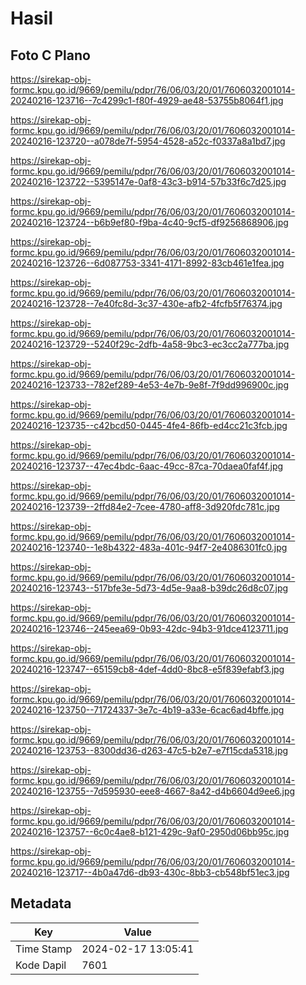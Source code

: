 # Hasil

## Foto C Plano

https://sirekap-obj-formc.kpu.go.id/9669/pemilu/pdpr/76/06/03/20/01/7606032001014-20240216-123716--7c4299c1-f80f-4929-ae48-53755b8064f1.jpg

https://sirekap-obj-formc.kpu.go.id/9669/pemilu/pdpr/76/06/03/20/01/7606032001014-20240216-123720--a078de7f-5954-4528-a52c-f0337a8a1bd7.jpg

https://sirekap-obj-formc.kpu.go.id/9669/pemilu/pdpr/76/06/03/20/01/7606032001014-20240216-123722--5395147e-0af8-43c3-b914-57b33f6c7d25.jpg

https://sirekap-obj-formc.kpu.go.id/9669/pemilu/pdpr/76/06/03/20/01/7606032001014-20240216-123724--b6b9ef80-f9ba-4c40-9cf5-df9256868906.jpg

https://sirekap-obj-formc.kpu.go.id/9669/pemilu/pdpr/76/06/03/20/01/7606032001014-20240216-123726--6d087753-3341-4171-8992-83cb461e1fea.jpg

https://sirekap-obj-formc.kpu.go.id/9669/pemilu/pdpr/76/06/03/20/01/7606032001014-20240216-123728--7e40fc8d-3c37-430e-afb2-4fcfb5f76374.jpg

https://sirekap-obj-formc.kpu.go.id/9669/pemilu/pdpr/76/06/03/20/01/7606032001014-20240216-123729--5240f29c-2dfb-4a58-9bc3-ec3cc2a777ba.jpg

https://sirekap-obj-formc.kpu.go.id/9669/pemilu/pdpr/76/06/03/20/01/7606032001014-20240216-123733--782ef289-4e53-4e7b-9e8f-7f9dd996900c.jpg

https://sirekap-obj-formc.kpu.go.id/9669/pemilu/pdpr/76/06/03/20/01/7606032001014-20240216-123735--c42bcd50-0445-4fe4-86fb-ed4cc21c3fcb.jpg

https://sirekap-obj-formc.kpu.go.id/9669/pemilu/pdpr/76/06/03/20/01/7606032001014-20240216-123737--47ec4bdc-6aac-49cc-87ca-70daea0faf4f.jpg

https://sirekap-obj-formc.kpu.go.id/9669/pemilu/pdpr/76/06/03/20/01/7606032001014-20240216-123739--2ffd84e2-7cee-4780-aff8-3d920fdc781c.jpg

https://sirekap-obj-formc.kpu.go.id/9669/pemilu/pdpr/76/06/03/20/01/7606032001014-20240216-123740--1e8b4322-483a-401c-94f7-2e4086301fc0.jpg

https://sirekap-obj-formc.kpu.go.id/9669/pemilu/pdpr/76/06/03/20/01/7606032001014-20240216-123743--517bfe3e-5d73-4d5e-9aa8-b39dc26d8c07.jpg

https://sirekap-obj-formc.kpu.go.id/9669/pemilu/pdpr/76/06/03/20/01/7606032001014-20240216-123746--245eea69-0b93-42dc-94b3-91dce4123711.jpg

https://sirekap-obj-formc.kpu.go.id/9669/pemilu/pdpr/76/06/03/20/01/7606032001014-20240216-123747--65159cb8-4def-4dd0-8bc8-e5f839efabf3.jpg

https://sirekap-obj-formc.kpu.go.id/9669/pemilu/pdpr/76/06/03/20/01/7606032001014-20240216-123750--71724337-3e7c-4b19-a33e-6cac6ad4bffe.jpg

https://sirekap-obj-formc.kpu.go.id/9669/pemilu/pdpr/76/06/03/20/01/7606032001014-20240216-123753--8300dd36-d263-47c5-b2e7-e7f15cda5318.jpg

https://sirekap-obj-formc.kpu.go.id/9669/pemilu/pdpr/76/06/03/20/01/7606032001014-20240216-123755--7d595930-eee8-4667-8a42-d4b6604d9ee6.jpg

https://sirekap-obj-formc.kpu.go.id/9669/pemilu/pdpr/76/06/03/20/01/7606032001014-20240216-123757--6c0c4ae8-b121-429c-9af0-2950d06bb95c.jpg

https://sirekap-obj-formc.kpu.go.id/9669/pemilu/pdpr/76/06/03/20/01/7606032001014-20240216-123717--4b0a47d6-db93-430c-8bb3-cb548bf51ec3.jpg


## Metadata

| Key        | Value               |
| ---------- | ------------------- |
| Time Stamp | 2024-02-17 13:05:41 |
| Kode Dapil | 7601                |



